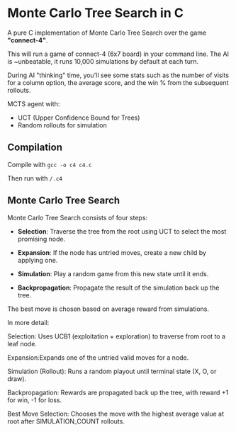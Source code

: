 # Monte Carlo Tree Search in C

A pure C implementation of Monte Carlo Tree Search over the game **"connect-4"**.

This will run a game of connect-4 (6x7 board) in your command line. The AI is ~unbeatable, it runs 10,000 simulations by default at each turn.

During AI "thinking" time, you'll see some stats such as the number of visits for a column option, the average score, and the win % from the subsequent rollouts.

MCTS agent with:
- UCT (Upper Confidence Bound for Trees)
- Random rollouts for simulation

## **Compilation**

Compile with ```gcc -o c4 c4.c```

Then run with ```/.c4```

## Monte Carlo Tree Search

Monte Carlo Tree Search consists of four steps:

- **Selection**: Traverse the tree from the root using UCT to select the most promising node.

- **Expansion**: If the node has untried moves, create a new child by applying one.

- **Simulation**: Play a random game from this new state until it ends.

- **Backpropagation**: Propagate the result of the simulation back up the tree.

The best move is chosen based on average reward from simulations.

In more detail:

Selection: Uses UCB1 (exploitation + exploration) to traverse from root to a leaf node.

Expansion:Expands one of the untried valid moves for a node.

Simulation (Rollout): Runs a random playout until terminal state (X, O, or draw).

Backpropagation: Rewards are propagated back up the tree, with reward +1 for win, -1 for loss.

Best Move Selection: Chooses the move with the highest average value at root after SIMULATION_COUNT rollouts.



